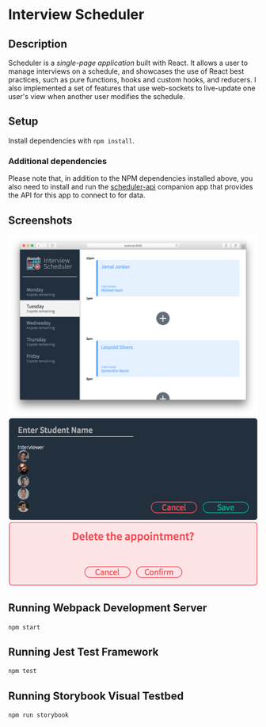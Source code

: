 # Interview Scheduler

## Description

Scheduler is a *single-page application* built with React. It allows a user to
manage interviews on a schedule, and showcases the use of React best practices,
such as pure functions, hooks and custom hooks, and reducers. I also implemented
a set of features that use web-sockets to live-update one user's view when
another user modifies the schedule.

## Setup

Install dependencies with `npm install`.

### Additional dependencies

Please note that, in addition to the NPM dependencies installed above, you also
need to install and run the
[scheduler-api](https://github.com/fapapa/scheduler-api) companion app that
provides the API for this app to connect to for data.

## Screenshots

!["The application"](/docs/full_app.png)
!["Add a new interview"](/docs/new_interview.png)
!["Confirmation before deleting an interview"](/docs/delete_confirm.png)

## Running Webpack Development Server

```sh
npm start
```

## Running Jest Test Framework

```sh
npm test
```

## Running Storybook Visual Testbed

```sh
npm run storybook
```
